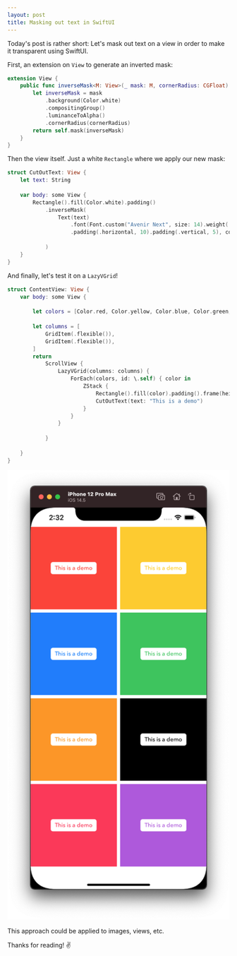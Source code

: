 ```yaml
---
layout: post
title: Masking out text in SwiftUI
---
```


Today's post is rather short: Let's mask out text on a view in order to make it transparent using SwiftUI.

First, an extension on `View` to generate an inverted mask:

```swift
extension View {
    public func inverseMask<M: View>(_ mask: M, cornerRadius: CGFloat) -> some View {
        let inverseMask = mask
            .background(Color.white)
            .compositingGroup()
            .luminanceToAlpha()
            .cornerRadius(cornerRadius)
        return self.mask(inverseMask)
    }
}
```

Then the view itself. Just a white `Rectangle` where we apply our new mask:

```swift
struct CutOutText: View {
    let text: String

    var body: some View {
        Rectangle().fill(Color.white).padding()
            .inverseMask(
                Text(text)
                    .font(Font.custom("Avenir Next", size: 14).weight(.medium))
                    .padding(.horizontal, 10).padding(.vertical, 5), cornerRadius: 5

            )
    }
}
```

And finally, let's test it on a `LazyVGrid`!

```swift
struct ContentView: View {
    var body: some View {

        let colors = [Color.red, Color.yellow, Color.blue, Color.green, Color.orange, Color.black, Color.pink, Color.purple]

        let columns = [
            GridItem(.flexible()),
            GridItem(.flexible()),
        ]
        return
            ScrollView {
                LazyVGrid(columns: columns) {
                    ForEach(colors, id: \.self) { color in
                        ZStack {
                            Rectangle().fill(color).padding().frame(height: 200)
                            CutOutText(text: "This is a demo")
                        }
                    }
                }

            }

    }
}
```

![LazyVGrid with cut out text](/assets/img/blog/grid-view.png)

This approach could be applied to images, views, etc.

Thanks for reading! ✌️
